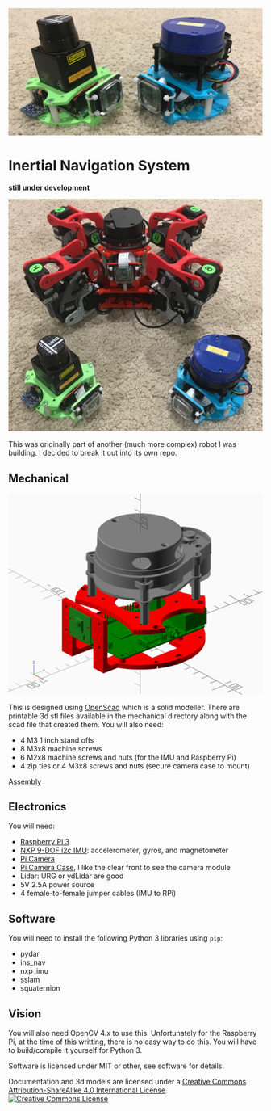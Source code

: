 ![](pics/ins-hw.jpg)

# Inertial Navigation System

**still under development**

![](pics/robot.jpg)

This was originally part of another (much more complex) robot I was building. I decided to break it out into its own repo.

## Mechanical

![](mechanical/version-6/turret.png)

This is designed using [OpenScad](http://www.openscad.org/) which is a solid modeller. There are printable 3d stl files available in the mechanical directory along with the scad file that created them. You will also need:

- 4 M3 1 inch stand offs
- 8 M3x8 machine screws
- 6 M2x8 machine screws and nuts (for the IMU and Raspberry Pi)
- 4 zip ties or 4 M3x8 screws and nuts (secure camera case to mount)

[Assembly](assembly.html)

## Electronics

You will need:

- [Raspberry Pi 3](https://www.adafruit.com/product/3055)
- [NXP 9-DOF i2c IMU](https://www.adafruit.com/product/3463): accelerometer, gyros, and magnetometer
- [Pi Camera](https://www.adafruit.com/product/3099)
- [Pi Camera Case](https://www.adafruit.com/product/3253), I like the clear front to see the camera module
- Lidar: URG or ydLidar are good
- 5V 2.5A power source
- 4 female-to-female jumper cables (IMU to RPi)

## Software

You will need to install the following Python 3 libraries using `pip`:

- pydar
- ins_nav
- nxp_imu
- sslam
- squaternion

## Vision

You will also need OpenCV 4.x to use this. Unfortunately for the Raspberry Pi, at the time of this writting, there is no easy way to do this. You will have to build/compile it yourself for Python 3.


<footer>
Software is licensed under MIT or other, see software for details.

Documentation and 3d models are licensed under a <a rel="license" href="http://creativecommons.org/licenses/by-sa/4.0/">Creative Commons Attribution-ShareAlike 4.0 International License</a>.
<br />
<a rel="license" href="http://creativecommons.org/licenses/by-sa/4.0/">
<img alt="Creative Commons License" style="border-width:0; width:100px;" src="https://i.creativecommons.org/l/by-sa/4.0/88x31.png" />
</a>
</footer>
